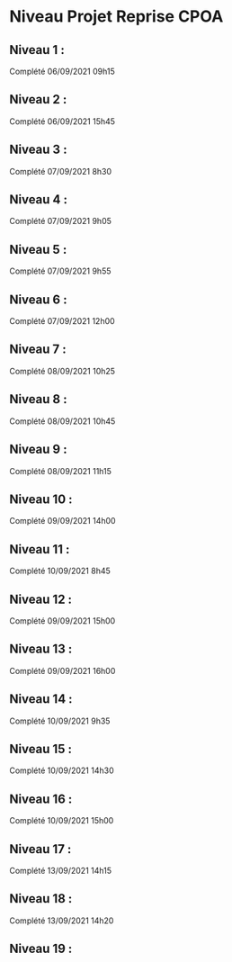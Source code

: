 # Niveau Projet Reprise CPOA

## Niveau 1 :
Complété 06/09/2021 09h15

## Niveau 2 : 
Complété 06/09/2021 15h45

## Niveau 3 :
Complété 07/09/2021 8h30

## Niveau 4 : 
Complété 07/09/2021 9h05

## Niveau 5 : 
Complété 07/09/2021 9h55

## Niveau 6 :
Complété 07/09/2021 12h00

## Niveau 7 :
Complété 08/09/2021 10h25

## Niveau 8 :
Complété 08/09/2021 10h45

## Niveau 9 : 
Complété 08/09/2021 11h15

## Niveau 10 :
Complété 09/09/2021 14h00

## Niveau 11 :
Complété 10/09/2021 8h45

## Niveau 12 :
Complété 09/09/2021 15h00

## Niveau 13 :
Complété 09/09/2021 16h00

## Niveau 14 :
Complété 10/09/2021 9h35

## Niveau 15 : 
Complété 10/09/2021 14h30

## Niveau 16 :
Complété 10/09/2021 15h00

## Niveau 17 :
Complété 13/09/2021 14h15

## Niveau 18 :
Complété 13/09/2021 14h20

## Niveau 19 :
